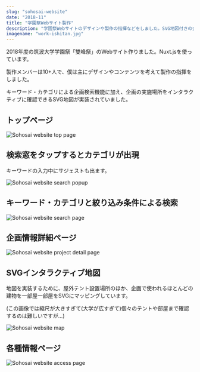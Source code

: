 ```yaml
---
slug: "sohosai-website"
date: "2018-11"
title: "学園祭Webサイト製作"
description: "学園祭Webサイトのデザインや製作の指揮などをしました。SVG地図付きの企画検索機能も実装されていました。Nuxt.js製。"
imagename: "work-ishitan.jpg"
---
```


2018年度の筑波大学学園祭「雙峰祭」のWebサイト作りました。Nuxt.jsを使っています。

製作メンバーは10+人で、僕は主にデザインやコンテンツを考えて製作の指揮をしました。

キーワード・カテゴリによる企画検索機能に加え、企画の実施場所をインタラクティブに確認できるSVG地図が実装されていました。

## トップページ

![Sohosai website top page](../../images/work-ishitan-screen.jpg)

## 検索窓をタップするとカテゴリが出現

キーワードの入力中にサジェストも出ます。

<div style="max-width: 360px">

  ![Sohosai website search popup](../../images/work-ishitan-popup.jpg)

</div>

## キーワード・カテゴリと絞り込み条件による検索

![Sohosai website search page](../../images/work-ishitan-search.png)

## 企画情報詳細ページ

<div style="max-width: 360px;">

![Sohosai website project detail page](../../images/work-ishitan-project.jpg)

</div>

## SVGインタラクティブ地図

地図を実装するために、屋外テント設置場所のほか、企画で使われるほとんどの建物を一部屋一部屋をSVGにマッピングしています。

(この画像では縮尺が大きすぎて(大学が広すぎて)個々のテントや部屋まで確認するのは難しいですが…)

<div style="max-width: 360px;">

![Sohosai website map](../../images/work-ishitan-map.jpg)

</div>

## 各種情報ページ

![Sohosai website access page](../../images/work-ishitan-access.png)
